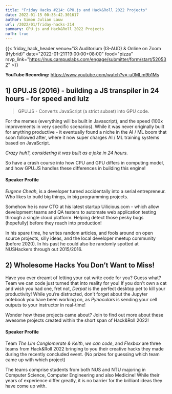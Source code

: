 ```yaml
---
title: "Friday Hacks #214: GPU.js and Hack&Roll 2022 Projects"
date: 2022-01-15 00:35:42.301617
author: Simon Julian Lauw
url: /2022/01/friday-hacks-214
summary: GPU.js and Hack&Roll 2022 Projects
nofh: true
---
```


{{< friday_hack_header
    venue="i3 Auditorium (I3-AUD) & Online on Zoom (Hybrid)"
    date="2022-01-21T19:00:00+08:00"
    food="pizza"
    rsvp_link="https://nus.campuslabs.com/engage/submitter/form/start/520532" >}}

**YouTube Recording:** https://www.youtube.com/watch?v=-u0MLm9b1Ms

## 1) GPU.JS (2016) - building a JS transpiler in 24 hours - for speed and lulz

> GPU.JS - Converts JavaScript (a strict subset) into GPU code.

For the memes (everything will be built in Javascript), and the speed (100x improvements in very specific scenarios). While it was never originally built for anything productive - it eventually found a niche in the AI / ML boom that soon followed after, where it now super charges AI / ML training systems based on JavaScript.

_Crazy huh?, considering it was built as a joke in 24 hours._

So have a crash course into how CPU and GPU differs in computing model, and how GPU.JS handles these differences in building this engine!


#### Speaker Profile

_Eugene Cheah_, is a developer turned accidentally into a serial entrepreneur. Who likes to build big things, in big programming projects.

Somehow he is now CTO at his latest startup Uilicious.com - which allow development teams and QA testers to automate web application testing through a single cloud platform. Helping detect those pesky bugs (hopefully) before they reach into production!

In his spare time, he writes random articles, and fools around on open source projects, silly ideas, and the local developer meetup community (before 2020). In his past he could also be randomly spotted at NUSHackers through out 2015/2016.

## 2) Wholesome Hacks You Don’t Want to Miss!

Have you ever dreamt of letting your cat write code for you? Guess what? Team we can code just turned that into reality for you! If you don't own a cat and wish you had one, fret not, _Derpat_ is the perfect desktop pet to kill your productivity! While you’re distracted, don’t forget about the Jupyter notebook you have been working on, as _Pynoculars_ is sending your cell outputs to your instructor in real-time!

Wonder how these projects came about? Join to find out more about these awesome projects created within the short span of Hack&Roll 2022!


#### Speaker Profile

Team _The Lim Conglomerate & Keith_, _we can code_, and _Flexbox_ are three teams from Hack&Roll 2022 bringing to you their creative hacks they made during the recently concluded event. (No prizes for guessing which team came up with which project)

The teams comprise students from both NUS and NTU majoring in Computer Science, Computer Engineering and also Medicine! While their years of experience differ greatly, it is no barrier for the brilliant ideas they have come up with.

